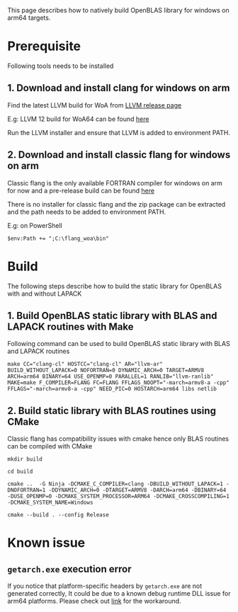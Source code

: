 This page describes how to natively build OpenBLAS library for windows on arm64 targets.

# Prerequisite

Following tools needs to be installed

## 1. Download and install clang for windows on arm

Find the latest LLVM build for WoA from [LLVM release page](https://releases.llvm.org/)

E.g: LLVM 12 build for WoA64 can be found [here](https://github.com/llvm/llvm-project/releases/download/llvmorg-12.0.0/LLVM-12.0.0-woa64.exe)

Run the LLVM installer and ensure that LLVM is added to environment PATH.

## 2. Download and install classic flang for windows on arm

Classic flang is the only available FORTRAN compiler for windows on arm for now and a pre-release build can be found [here](https://github.com/kaadam/flang/releases/tag/v0.1)

There is no installer for classic flang and the zip package can be extracted and the path needs to be added to environment PATH.

E.g: on PowerShell

`$env:Path += ";C:\flang_woa\bin"`

# Build

The following steps describe how to build the static library for OpenBLAS with and without LAPACK

## 1. Build OpenBLAS static library with BLAS and LAPACK routines with Make

Following command can be used to build OpenBLAS static library with BLAS and LAPACK routines

`make CC="clang-cl" HOSTCC="clang-cl" AR="llvm-ar" BUILD_WITHOUT_LAPACK=0 NOFORTRAN=0 DYNAMIC_ARCH=0 TARGET=ARMV8 ARCH=arm64 BINARY=64 USE_OPENMP=0 PARALLEL=1 RANLIB="llvm-ranlib" MAKE=make F_COMPILER=FLANG FC=FLANG FFLAGS_NOOPT="-march=armv8-a -cpp" FFLAGS="-march=armv8-a -cpp" NEED_PIC=0 HOSTARCH=arm64 libs netlib`

## 2. Build static library with BLAS routines using CMake

Classic flang has compatibility issues with cmake hence only BLAS routines can be compiled with CMake

`mkdir build`

`cd build`

`cmake ..  -G Ninja -DCMAKE_C_COMPILER=clang -DBUILD_WITHOUT_LAPACK=1 -DNOFORTRAN=1 -DDYNAMIC_ARCH=0 -DTARGET=ARMV8 -DARCH=arm64 -DBINARY=64 -DUSE_OPENMP=0 -DCMAKE_SYSTEM_PROCESSOR=ARM64 -DCMAKE_CROSSCOMPILING=1 -DCMAKE_SYSTEM_NAME=Windows`

`cmake --build . --config Release`

# Known issue

## `getarch.exe` execution error

If you notice that platform-specific headers by `getarch.exe` are not generated correctly, It could be due to a known debug runtime DLL issue for arm64 platforms. Please check out [link](https://linaro.atlassian.net/wiki/spaces/WOAR/pages/28677636097/Debug+run-time+DLL+issue#Workaround) for the workaround.
